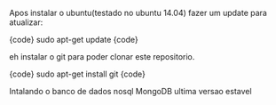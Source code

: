Apos instalar o ubuntu(testado no ubuntu 14.04) fazer um update para atualizar:

{code}
sudo apt-get update
{code}

eh instalar o git para poder clonar este repositorio.

{code}
sudo apt-get install git
{code}

Intalando o banco de dados nosql MongoDB ultima versao estavel





